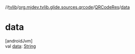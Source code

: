 //[tvlib](../../../index.md)/[org.mjdev.tvlib.glide.sources.qrcode](../index.md)/[QRCodeRes](index.md)/[data](data.md)

# data

[androidJvm]\
val [data](data.md): [String](https://kotlinlang.org/api/latest/jvm/stdlib/kotlin/-string/index.html)
